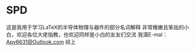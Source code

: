 # SPD
这是我用于学习LaTeX的半导体物理与器件的部分名词解释 
非常稚嫩且笨拙的小白，欢迎各位大佬指教，也欢迎同样是小白的友友们交流 
我滴E-mal：Apy6631@Outlook.com 
综上
